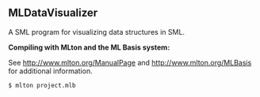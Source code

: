 MLDataVisualizer
----------------
A SML program for visualizing data structures in SML.

**Compiling with MLton and the ML Basis system:**

See http://www.mlton.org/ManualPage and http://www.mlton.org/MLBasis for additional information.

    $ mlton project.mlb
